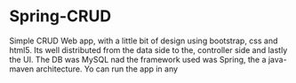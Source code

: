 # Spring-CRUD

Simple CRUD Web app, with a little bit of design using bootstrap, css and html5.
Its well distributed from the data side to the, controller side and lastly the UI.
The DB was MySQL nad the framework used was Spring, the a java-maven architecture. 
Yo can run the app in any

